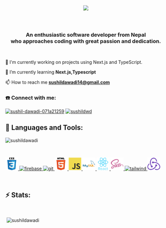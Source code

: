 
<h1 align="center">
    <img src="https://readme-typing-svg.herokuapp.com/?font=Righteous&size=35&center=true&vCenter=true&width=500&height=60&duration=5000&lines=Hi+There!+👋;+I'm+Sushil+Dawadi!;" />
</h1>
<br/>
<div>
<h3 align="center"> An enthusiastic software developer from Nepal <br/> who approaches coding with great passion and dedication.</h3>
<div/>

<br/>

<div align="left">
 
 🔭 I'm currently working on projects using Next.js and TypeScript.
 
 🌱 I’m currently learning **Next.js,Typescript**

 📫 How to reach me **sushildawadi14@gmail.com**

 
 
 </div>
 


<h3 align="left">☎️ Connect with me:</h3>
<p align="left">
<a href="https://linkedin.com/in/sushil-dawadi-071a21259" target="blank"><img align="center" src="https://raw.githubusercontent.com/rahuldkjain/github-profile-readme-generator/master/src/images/icons/Social/linked-in-alt.svg" alt="sushil-dawadi-071a21259" height="30" width="40" /></a>
<a href="https://instagram.com/sushildwd" target="blank"><img align="center" src="https://raw.githubusercontent.com/rahuldkjain/github-profile-readme-generator/master/src/images/icons/Social/instagram.svg" alt="sushildwd" height="30" width="40" /></a>

</p>

 
 
<h2 align="left">🩻 Languages and Tools:</h2>
<div align=center"><p align="left"><img align="center" src="https://github-readme-stats.vercel.app/api/top-langs?username=sushildawadi&show_icons=true&locale=en&layout=compact"     alt="sushildawadi" /></p> </div>
<br/>
<div align="center">
    <p align="left"> <a href="https://www.w3schools.com/css/" target="_blank" rel="noreferrer"> <img src="https://raw.githubusercontent.com/devicons/devicon/master/icons/css3/css3-original-wordmark.svg" alt="css3" width="40" height="40"  /> </a> <a href="https://firebase.google.com/" target="_blank" rel="noreferrer"> <img src="https://www.vectorlogo.zone/logos/firebase/firebase-icon.svg" alt="firebase" width="40" height="40"/> </a> <a href="https://git-scm.com/" target="_blank" rel="noreferrer"> <img src="https://www.vectorlogo.zone/logos/git-scm/git-scm-icon.svg" alt="git" width="40" height="40"/> </a> <a href="https://www.w3.org/html/" target="_blank" rel="noreferrer"> <img src="https://raw.githubusercontent.com/devicons/devicon/master/icons/html5/html5-original-wordmark.svg" alt="html5" width="40" height="40"/> </a> <a href="https://developer.mozilla.org/en-US/docs/Web/JavaScript" target="_blank" rel="noreferrer"> <img src="https://raw.githubusercontent.com/devicons/devicon/master/icons/javascript/javascript-original.svg" alt="javascript" width="40" height="40"/> </a> <a href="https://www.mysql.com/" target="_blank" rel="noreferrer"> <img src="https://raw.githubusercontent.com/devicons/devicon/master/icons/mysql/mysql-original-wordmark.svg" alt="mysql" width="40" height="40"/> </a> <a href="https://reactjs.org/" target="_blank" rel="noreferrer"> <img src="https://raw.githubusercontent.com/devicons/devicon/master/icons/react/react-original-wordmark.svg" alt="react" width="40" height="40"/> </a> <a href="https://sass-lang.com" target="_blank" rel="noreferrer"> <img src="https://raw.githubusercontent.com/devicons/devicon/master/icons/sass/sass-original.svg" alt="sass" width="40" height="40"/> </a> <a href="https://tailwindcss.com/" target="_blank" rel="noreferrer"> <img src="https://www.vectorlogo.zone/logos/tailwindcss/tailwindcss-icon.svg" alt="tailwind" width="40" height="40"/> </a><a href="https://redux.js.org" target="_blank" rel="noreferrer"> <img src="https://raw.githubusercontent.com/devicons/devicon/master/icons/redux/redux-original.svg" alt="redux" width="40" height="40"/> </a> </p>
</div>

<br/>




<h2 align="left">⚡ Stats:</h2>
<br>
<div align=center>

 <p align="left">&nbsp;<img align="center" src="https://github-readme-stats.vercel.app/api?username=sushildawadi&show_icons=true&locale=en" alt="sushildawadi" /></p>

  <br/>
  
</div>

<br/><br/>
<br/>
